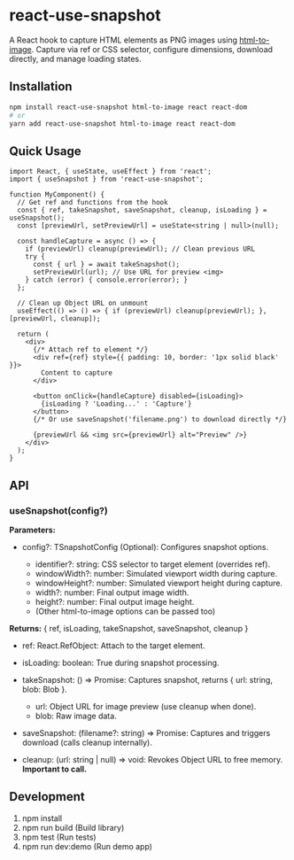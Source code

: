 # react-use-snapshot

A React hook to capture HTML elements as PNG images using [html-to-image](https://github.com/bubkoo/html-to-image). Capture via ref or CSS selector, configure dimensions, download directly, and manage loading states.

## Installation

```bash
npm install react-use-snapshot html-to-image react react-dom
# or
yarn add react-use-snapshot html-to-image react react-dom
```

## Quick Usage

```
import React, { useState, useEffect } from 'react';
import { useSnapshot } from 'react-use-snapshot';

function MyComponent() {
  // Get ref and functions from the hook
  const { ref, takeSnapshot, saveSnapshot, cleanup, isLoading } = useSnapshot();
  const [previewUrl, setPreviewUrl] = useState<string | null>(null);

  const handleCapture = async () => {
    if (previewUrl) cleanup(previewUrl); // Clean previous URL
    try {
      const { url } = await takeSnapshot();
      setPreviewUrl(url); // Use URL for preview <img>
    } catch (error) { console.error(error); }
  };

  // Clean up Object URL on unmount
  useEffect(() => () => { if (previewUrl) cleanup(previewUrl); }, [previewUrl, cleanup]);

  return (
    <div>
      {/* Attach ref to element */}
      <div ref={ref} style={{ padding: 10, border: '1px solid black' }}>
        Content to capture
      </div>

      <button onClick={handleCapture} disabled={isLoading}>
        {isLoading ? 'Loading...' : 'Capture'}
      </button>
      {/* Or use saveSnapshot('filename.png') to download directly */}

      {previewUrl && <img src={previewUrl} alt="Preview" />}
    </div>
  );
}
```

## API

### useSnapshot(config?)

**Parameters:**

- config?: TSnapshotConfig (Optional): Configures snapshot options.

  - identifier?: string: CSS selector to target element (overrides ref).
  - windowWidth?: number: Simulated viewport width during capture.
  - windowHeight?: number: Simulated viewport height during capture.
  - width?: number: Final output image width.
  - height?: number: Final output image height.
  - (Other html-to-image options can be passed too)

**Returns:** { ref, isLoading, takeSnapshot, saveSnapshot, cleanup }

- ref: React.RefObject<any>: Attach to the target element.
- isLoading: boolean: True during snapshot processing.
- takeSnapshot: () => Promise<TSnapshotResult>: Captures snapshot, returns { url: string, blob: Blob }.

  - url: Object URL for image preview (use cleanup when done).
  - blob: Raw image data.

- saveSnapshot: (filename?: string) => Promise<void>: Captures and triggers download (calls cleanup internally).
- cleanup: (url: string | null) => void: Revokes Object URL to free memory. **Important to call.**

## Development

1.  npm install
2.  npm run build (Build library)
3.  npm test (Run tests)
4.  npm run dev:demo (Run demo app)
